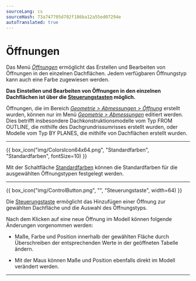 ```yaml
---
sourceLang: cs
sourceHash: 73a747705d702f186ba12a55ed07294e
autoTranslated: true
---
```


# Öffnungen

  <p>Das Menü <u><i>Öffnungen</i></u> ermöglicht das Erstellen und Bearbeiten von Öffnungen in den einzelnen Dachflächen. Jedem verfügbaren Öffnungstyp kann auch eine Farbe zugewiesen werden.</p>

  <p><b>Das Einstellen und Bearbeiten von Öffnungen in den einzelnen Dachflächen ist über die <u>Steuerungstasten</u> möglich.</b></p>

  <p>Öffnungen, die im Bereich <u><i>Geometrie &gt; Abmessungen &gt; Öffnung</i></u> erstellt wurden, können nur im Menü <u><i>Geometrie &gt; Abmessungen</i></u> editiert werden. Dies betrifft insbesondere Dachkonstruktionsmodelle vom Typ FROM OUTLINE, die mithilfe des Dachgrundrissumrisses erstellt wurden, oder Modelle vom Typ BY PLANES, die mithilfe von Dachflächen erstellt wurden.</p>

  <hr class="main">

  {{ box_icon("img/ColorsIcon64x64.png", "Standardfarben", "Standardfarben", fontSize=10) }}

  <p>Mit der Schaltfläche <u>Standardfarben</u> können die Standardfarben für die ausgewählten Öffnungstypen festgelegt werden.</p>

  <hr class="main">

  {{ box_icon("img/ControlButton.png", "", "Steuerungstaste", width=64) }}

  <p>Die <u>Steuerungstaste</u> ermöglicht das Hinzufügen einer Öffnung zur gewählten Dachfläche und die Auswahl des Öffnungstyps.</p>

  <p>Nach dem Klicken auf eine neue Öffnung im Modell können folgende Änderungen vorgenommen werden:</p>
  <ul>
    <li><p>Maße, Farbe und Position innerhalb der gewählten Fläche durch Überschreiben der entsprechenden Werte in der geöffneten Tabelle ändern.</p></li>
    <li><p>Mit der Maus können Maße und Position ebenfalls direkt im Modell verändert werden.</p></li>
  </ul>

  <hr class="main">

<!-- product: HiStruct Roofs -->